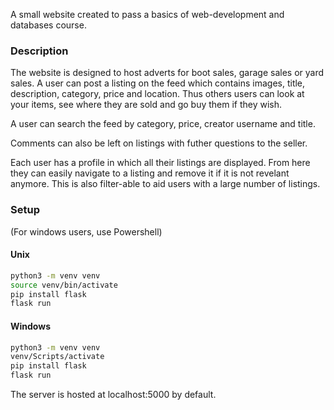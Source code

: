 A small website created to pass a basics of web-development and databases course.

### Description
The website is designed to host adverts for boot sales, garage sales or yard sales. 
A user can post a listing on the feed which contains images, title, description, category, price and location. Thus others users can look at your items, see where they are sold and go buy them if they wish. 

A user can search the feed by category, price, creator username and title.

Comments can also be left on listings with futher questions to the seller.

Each user has a profile in which all their listings are displayed. From here they can easily navigate to a listing and remove it if it is not revelant anymore. This is also filter-able to aid users with a large number of listings.



### Setup
(For windows users, use Powershell)

#### Unix
```bash
python3 -m venv venv
source venv/bin/activate
pip install flask
flask run
```

#### Windows
```bash
python3 -m venv venv
venv/Scripts/activate
pip install flask
flask run
```

The server is hosted at localhost:5000 by default.